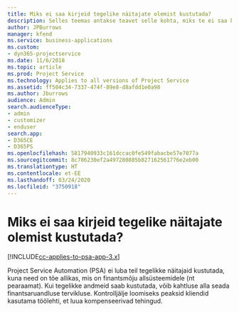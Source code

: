 ```yaml
---
title: Miks ei saa kirjeid tegelike näitajate olemist kustutada?
description: Selles teemas antakse teavet selle kohta, miks te ei saa kirjeid tegelikest olemitest kustutada.
author: JPBurrows
manager: kfend
ms.service: business-applications
ms.custom:
- dyn365-projectservice
ms.date: 11/6/2018
ms.topic: article
ms.prod: Project Service
ms.technology: Applies to all versions of Project Service
ms.assetid: ff504c34-7337-474f-89e8-d8afdd1e0a98
ms.author: Jburrows
audience: Admin
search.audienceType:
- admin
- customizer
- enduser
search.app:
- D365CE
- D365PS
ms.openlocfilehash: 5817940933c161dccac0fe549fabacbe57e7077a
ms.sourcegitcommit: 8c786230ef2a497280885b827162561776e2eb00
ms.translationtype: HT
ms.contentlocale: et-EE
ms.lasthandoff: 03/24/2020
ms.locfileid: "3750918"
---
```

# <a name="why-cant-i-delete-records-from-the-actuals-entity"></a>Miks ei saa kirjeid tegelike näitajate olemist kustutada?

[!INCLUDE[cc-applies-to-psa-app-3.x](../includes/cc-applies-to-psa-app-3x.md)]

Project Service Automation (PSA) ei luba teil tegelikke näitajaid kustutada, kuna need on tõe allikas, mis on finantsmõju allsüsteemidele (nt pearaamat). Kui tegelikke andmeid saab kustutada, võib kahtluse alla seada finantsaruandluse tervikluse. Kontrolljälje loomiseks peaksid kliendid kasutama töölehti, et luua kompenseerivad tehingud.

